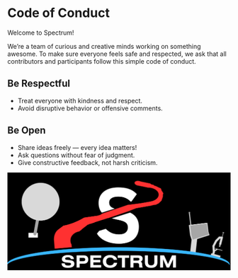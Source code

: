 # Code of Conduct

Welcome to Spectrum!

We’re a team of curious and creative minds working on something awesome. To make sure everyone feels safe and respected, we ask that all contributors and participants follow this simple code of conduct.

##  Be Respectful
- Treat everyone with kindness and respect.
- Avoid disruptive behavior or offensive comments.

##  Be Open
- Share ideas freely — every idea matters!
- Ask questions without fear of judgment.
- Give constructive feedback, not harsh criticism.


<img src="UPDATEDWIDEFORMATLOGOGITHUB.png" width="1973" style="vertical-align: middle; margin-right: 10px;">
